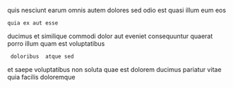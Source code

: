 <!--
title: Reduced cohesive moratorium
author: Meaghan
date: 2015-02-07-1003
link: 2015-02-07-1003-reduced-cohesive-moratorium
tags: [unicorns,scope,templates,NPM]
-->

quis  nesciunt earum  omnis autem dolores
 sed  odio 
est quasi illum eum eos 
 	quia ex aut esse
ducimus et similique
commodi  dolor aut eveniet 
consequuntur quaerat porro illum 
 quam  est voluptatibus
 	 doloribus  atque sed
et saepe voluptatibus non  soluta  quae est
dolorem ducimus pariatur vitae  quia  facilis doloremque